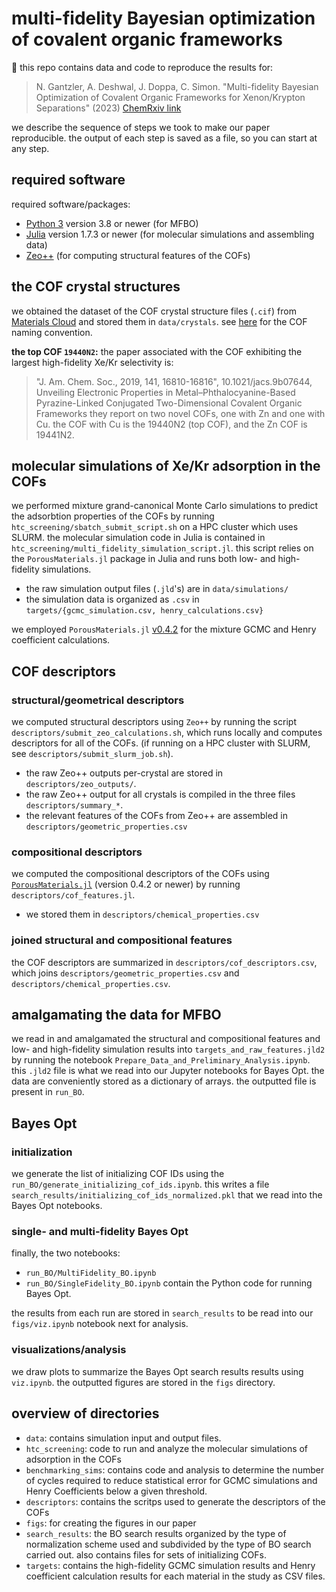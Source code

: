 # multi-fidelity Bayesian optimization of covalent organic frameworks
:rocket: this repo contains data and code to reproduce the results for:
> N. Gantzler, A. Deshwal, J. Doppa, C. Simon. "Multi-fidelity Bayesian Optimization of Covalent Organic Frameworks for Xenon/Krypton Separations" (2023) [ChemRxiv link](https://chemrxiv.org/engage/chemrxiv/article-details/64970d6a4821a835f355c8b9)

we describe the sequence of steps we took to make our paper reproducible. the output of each step is saved as a file, so you can start at any step.

## required software
required software/packages:
* [Python 3](https://www.python.org/downloads/) version 3.8 or newer (for MFBO)
* [Julia](https://julialang.org/downloads/) version 1.7.3 or newer (for molecular simulations and assembling data)
* [Zeo++](http://www.zeoplusplus.org/download.html) (for computing structural features of the COFs)

## the COF crystal structures
we obtained the dataset of the COF crystal structure files (`.cif`) from [Materials Cloud](https://archive.materialscloud.org/record/2021.100) and stored them in `data/crystals`. see [here](https://github.com/danieleongari/CURATED-COFs) for the COF naming convention.

**the top COF `19440N2`:**
the paper associated with the COF exhibiting the largest high-fidelity Xe/Kr selectivity is:
> "J. Am. Chem. Soc., 2019, 141, 16810-16816", 10.1021/jacs.9b07644, Unveiling Electronic Properties in Metal–Phthalocyanine-Based Pyrazine-Linked Conjugated Two-Dimensional Covalent Organic Frameworks
they report on two novel COFs, one with Zn and one with Cu. the COF with Cu is the 19440N2 (top COF), and the Zn COF is 19441N2.

## molecular simulations of Xe/Kr adsorption in the COFs
we performed mixture grand-canonical Monte Carlo simulations to predict the adsorbtion properties of the COFs by running `htc_screening/sbatch_submit_script.sh` on a HPC cluster which uses SLURM. 
the molecular simulation code in Julia is contained in `htc_screening/multi_fidelity_simulation_script.jl`. this script relies on the `PorousMaterials.jl` package in Julia and runs both low- and high-fidelity simulations.
* the raw simulation output files (`.jld`'s) are in `data/simulations/`
* the simulation data is organized as `.csv` in `targets/{gcmc_simulation.csv, henry_calculations.csv}`

we employed `PorousMaterials.jl` [v0.4.2](https://github.com/SimonEnsemble/PorousMaterials.jl/releases/tag/0.4.2) for the mixture GCMC and Henry coefficient calculations.

## COF descriptors

### structural/geometrical descriptors
we computed structural descriptors using `Zeo++` by running the script `descriptors/submit_zeo_calculations.sh`, which runs locally and computes descriptors for all of the COFs. (if running on a HPC cluster with SLURM, see `descriptors/submit_slurm_job.sh`).
* the raw Zeo++ outputs per-crystal are stored in `descriptors/zeo_outputs/`.
* the raw Zeo++ output for all crystals is compiled in the three files `descriptors/summary_*`.
* the relevant features of the COFs from Zeo++ are assembled in `descriptors/geometric_properties.csv`

### compositional descriptors
we computed the compositional descriptors of the COFs using [`PorousMaterials.jl`](https://github.com/SimonEnsemble/PorousMaterials.jl) (version 0.4.2 or newer) by running `descriptors/cof_features.jl`.
* we stored them in `descriptors/chemical_properties.csv`

### joined structural and compositional features
the COF descriptors are summarized in `descriptors/cof_descriptors.csv`, which joins `descriptors/geometric_properties.csv` and `descriptors/chemical_properties.csv`.

## amalgamating the data for MFBO
we read in and amalgamated the structural and compositional features and low- and high-fidelity simulation results into `targets_and_raw_features.jld2` by running the notebook `Prepare_Data_and_Preliminary_Analysis.ipynb`. this `.jld2` file is what we read into our Jupyter notebooks for Bayes Opt. the data are conveniently stored as a dictionary of arrays. the outputted file is present in `run_BO`.

## Bayes Opt
### initialization
we generate the list of initializing COF IDs using the `run_BO/generate_initializing_cof_ids.ipynb`. this writes a file `search_results/initializing_cof_ids_normalized.pkl` that we read into the Bayes Opt notebooks.

### single- and multi-fidelity Bayes Opt
finally, the two notebooks:
* `run_BO/MultiFidelity_BO.ipynb`
* `run_BO/SingleFidelity_BO.ipynb`
contain the Python code for running Bayes Opt.

the results from each run are stored in `search_results` to be read into our `figs/viz.ipynb` notebook next for analysis.

### visualizations/analysis
we draw plots to summarize the Bayes Opt search results results using `viz.ipynb`. the outputted figures are stored in the `figs` directory. 

## overview of directories
- `data`: contains simulation input and output files.
- `htc_screening`: code to run and analyze the molecular simulations of adsorption in the COFs
- `benchmarking_sims`: contains code and analysis to determine the number of cycles required to reduce statistical error for GCMC simulations and Henry Coefficients below a given threshold. 
- `descriptors`: contains the scritps used to generate the descriptors of the COFs
- `figs`: for creating the figures in our paper
- `search_results`: the BO search results organized by the type of normalization scheme used and subdivided by the type of BO search carried out. also contains files for sets of initializing COFs.
- `targets`: contains the high-fidelity GCMC simulation results and Henry coefficient calculation results for each material in the study as CSV files.

